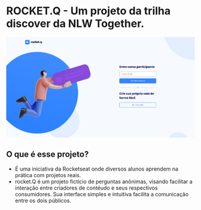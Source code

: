 # ROCKET.Q - Um projeto da trilha discover da NLW Together.

![rocketQ layout](./public/images/layout.png)

## O que é esse projeto?

- É uma iniciativa da Rocketseat onde diversos alunos aprendem na prática com projetos reais.
- rocket.Q é um projeto fictício de perguntas anônimas, visando facilitar a interação entre criadores de contéudo e seus respectivos consumidores. Sua interface simples e intuitiva facilita a comunicação entre os dois públicos.